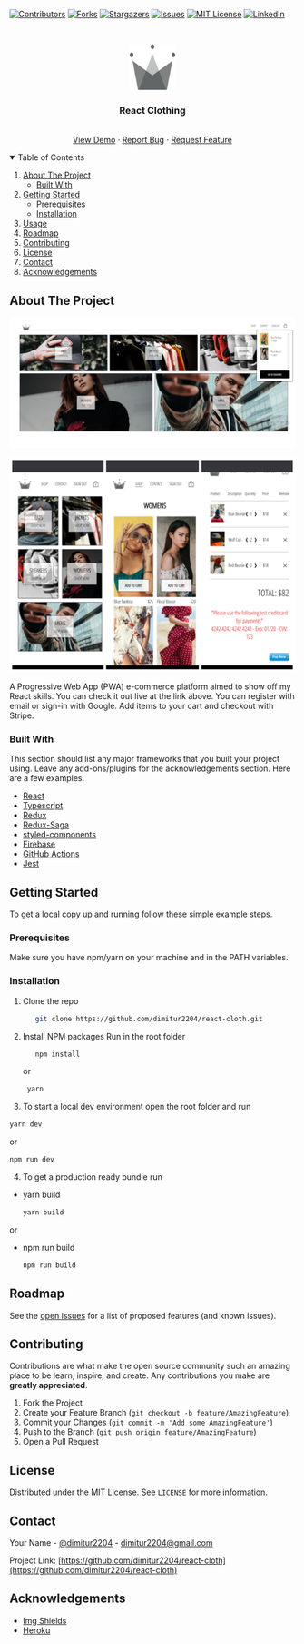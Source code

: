 <!--
*** Thanks for checking out the Best-README-Template. If you have a suggestion
*** that would make this better, please fork the repo and create a pull request
*** or simply open an issue with the tag "enhancement".
*** Thanks again! Now go create something AMAZING! :D
-->

<!-- PROJECT SHIELDS -->
<!--
*** I'm using markdown "reference style" links for readability.
*** Reference links are enclosed in brackets [ ] instead of parentheses ( ).
*** See the bottom of this document for the declaration of the reference variables
*** for contributors-url, forks-url, etc. This is an optional, concise syntax you may use.
*** https://www.markdownguide.org/basic-syntax/#reference-style-links
-->

[![Contributors][contributors-shield]][contributors-url]
[![Forks][forks-shield]][forks-url]
[![Stargazers][stars-shield]][stars-url]
[![Issues][issues-shield]][issues-url]
[![MIT License][license-shield]][license-url]
[![LinkedIn][linkedin-shield]][linkedin-url]

<!-- PROJECT LOGO -->
<br />
<p align="center">
  <a href="https://bogi-clothing.herokuapp.com">
    <img src="./client/public/crwn-192x192.png" alt="Logo" width="80" height="80">
  </a>

  <h3 align="center">React Clothing</h3>

  <p align="center">
    <br />
    <a href="https://bogi-clothing.herokuapp.com/">View Demo</a>
    ·
    <a href="https://github.com/dimitur2204/react-cloth/issues">Report Bug</a>
    ·
    <a href="https://github.com/dimitur2204/react-cloth/issues">Request Feature</a>
  </p>
</p>

<!-- TABLE OF CONTENTS -->
<details open="open">
  <summary>Table of Contents</summary>
  <ol>
    <li>
      <a href="#about-the-project">About The Project</a>
      <ul>
        <li><a href="#built-with">Built With</a></li>
      </ul>
    </li>
    <li>
      <a href="#getting-started">Getting Started</a>
      <ul>
        <li><a href="#prerequisites">Prerequisites</a></li>
        <li><a href="#installation">Installation</a></li>
      </ul>
    </li>
    <li><a href="#usage">Usage</a></li>
    <li><a href="#roadmap">Roadmap</a></li>
    <li><a href="#contributing">Contributing</a></li>
    <li><a href="#license">License</a></li>
    <li><a href="#contact">Contact</a></li>
    <li><a href="#acknowledgements">Acknowledgements</a></li>
  </ol>
</details>

<!-- ABOUT THE PROJECT -->

## About The Project

[![React Cloth][product-screenshot]](./client/public/screenshot.png)


[![React Cloth][product-screenshot-mobile]](./client/public/screenshot-mobile.jpg)

A Progressive Web App (PWA) e-commerce platform aimed to show off my React skills. You can check it out live at the link above. You can register with email or sign-in with Google. Add items to your cart and checkout with Stripe.
### Built With

This section should list any major frameworks that you built your project using. Leave any add-ons/plugins for the acknowledgements section. Here are a few examples.

- [React](https://reactjs.org/)
- [Typescript](https://www.typescriptlang.org/)
- [Redux](https://redux.js.org/)
- [Redux-Saga](https://redux-saga.js.org/)
- [styled-components](https://styled-components.com/)
- [Firebase](https://firebase.google.com/)
- [GitHub Actions](https://docs.github.com/en/actions)
- [Jest](https://jestjs.io)

<!-- GETTING STARTED -->

## Getting Started

To get a local copy up and running follow these simple example steps.

### Prerequisites
Make sure you have npm/yarn on your machine and in the PATH variables.

### Installation
1. Clone the repo
   ```sh
      git clone https://github.com/dimitur2204/react-cloth.git
   ```
2. Install NPM packages
  Run in the root folder
   ```sh
      npm install
   ```
   or 
    ```sh
     yarn
   ```
   
3. To start a local dev environment open the root folder and run
  ```sh
  yarn dev
  ```
or

  ```sh
  npm run dev
  ```
  
4. To get a production ready bundle run
- yarn build
  ```sh
  yarn build
  ```
or

- npm run build
  ```sh
  npm run build
  ```

<!-- ROADMAP -->

## Roadmap

See the [open issues](https://github.com/dimitur2204/react-cloth/issues) for a list of proposed features (and known issues).

<!-- CONTRIBUTING -->

## Contributing

Contributions are what make the open source community such an amazing place to be learn, inspire, and create. Any contributions you make are **greatly appreciated**.

1. Fork the Project
2. Create your Feature Branch (`git checkout -b feature/AmazingFeature`)
3. Commit your Changes (`git commit -m 'Add some AmazingFeature'`)
4. Push to the Branch (`git push origin feature/AmazingFeature`)
5. Open a Pull Request

<!-- LICENSE -->

## License

Distributed under the MIT License. See `LICENSE` for more information.

<!-- CONTACT -->

## Contact

Your Name - [@dimitur2204](https://twitter.com/dimitur2204) - dimitur2204@gmail.com

Project Link: [https://github.com/dimitur2204/react-cloth](https://github.com/dimitur2204/react-cloth)

<!-- ACKNOWLEDGEMENTS -->

## Acknowledgements

- [Img Shields](https://shields.io)
- [Heroku](https://heroku.com)

<!-- MARKDOWN LINKS & IMAGES -->
<!-- https://www.markdownguide.org/basic-syntax/#reference-style-links -->

[contributors-shield]: https://img.shields.io/github/contributors/dimitur2204/react-cloth.svg?style=for-the-badge
[contributors-url]: https://github.com/dimitur2204/react-cloth/graphs/contributors
[forks-shield]: https://img.shields.io/github/forks/dimitur2204/react-cloth.svg?style=for-the-badge
[forks-url]: https://github.com/dimitur2204/react-cloth/network/members
[stars-shield]: https://img.shields.io/github/stars/dimitur2204/react-cloth.svg?style=for-the-badge
[stars-url]: https://github.com/dimitur2204/react-cloth/stargazers
[issues-shield]: https://img.shields.io/github/issues/dimitur2204/react-cloth.svg?style=for-the-badge
[issues-url]: https://github.com/dimitur2204/react-cloth/issues
[license-shield]: https://img.shields.io/github/license/dimitur2204/react-cloth.svg?style=for-the-badge
[license-url]: https://github.com/dimitur2204/react-cloth/blob/main/LICENSE.txt
[linkedin-shield]: https://img.shields.io/badge/-LinkedIn-black.svg?style=for-the-badge&logo=linkedin&colorB=555
[linkedin-url]: https://www.linkedin.com/in/dimitar-nizamov-9180121a2/
[product-screenshot]: ./client/public/screenshot.png
[product-screenshot-mobile]: ./client/public/screenshot-mobile.jpg
